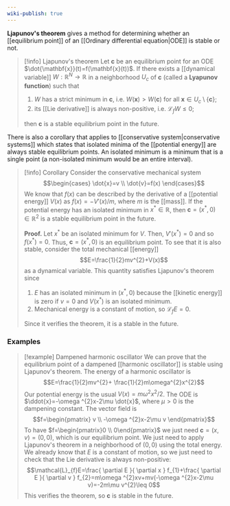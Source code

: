 ```yaml
---
wiki-publish: true
---
```

**Ljapunov's theorem** gives a method for determining whether an [[equilibrium point]] of an [[Ordinary differential equation|ODE]] is stable or not.

> [!info] Ljapunov's theorem
> Let $\mathbf{c}$ be an equilibrium point for an ODE $\dot{\mathbf{x}}(t)=f(\mathbf{x}(t))$. If there exists a [[dynamical variable]] $W:\mathbb{R}^{N}\to \mathbb{R}$ in a neighborhood $U_{c}$ of $\mathbf{c}$ (called a **Lyapunov function**) such that
> 1. $W$ has a strict minimum in $\mathbf{c}$, i.e. $W(\mathbf{x})>W(\mathbf{c})$ for all $\mathbf{x}\in U_{c}\setminus \{ \mathbf{c} \}$;
> 2. its [[Lie derivative]] is always non-positive, i.e. $\mathcal{L}_{f}W\leq 0$;
> 
> then $\mathbf{c}$ is a stable equilibrium point in the future.

There is also a corollary that applies to [[conservative system|conservative systems]] which states that isolated minima of the [[potential energy]] are always stable equilibrium points. An isolated minimum is a minimum that is a single point (a non-isolated minimum would be an entire interval).

> [!info] Corollary
> Consider the conservative mechanical system
> $$\begin{cases}
> \dot{x}=v \\
> \dot{v}=f(x)
> \end{cases}$$
> We know that $f(x)$ can be described by the derivative of a [[potential energy]] $V(x)$ as $f(x)=-V'(x)/m$, where $m$ is the [[mass]]. If the potential energy has an isolated minimum in $x^{*}\in \mathbb{R}$, then $\mathbf{c}=(x^{*},0)\in \mathbb{R}^{2}$ is a stable equilibrium point in the future.
> 
> **Proof.** Let $x^{*}$ be an isolated minimum for $V$. Then, $V'(x^{*})=0$ and so $f(x^{*})=0$. Thus, $\mathbf{c}=(x^{*},0)$ is an equilibrium point. To see that it is also stable, consider the total mechanical [[energy]]
> $$E=\frac{1}{2}mv^{2}+V(x)$$
> as a dynamical variable. This quantity satisfies Ljapunov's theorem since
> 1. $E$ has an isolated minimum in $(x^{*},0)$ because the [[kinetic energy]] is zero if $v=0$ and $V(x^{*})$ is an isolated minimum.
> 2. Mechanical energy is a constant of motion, so $\mathcal{L}_{f}E=0$.
> 
> Since it verifies the theorem, it is a stable in the future.
### Examples
> [!example] Dampened harmonic oscillator
> We can prove that the equilibrium point of a dampened [[harmonic oscillator]] is stable using Ljapunov's theorem. The energy of a harmonic oscillator is
> $$E=\frac{1}{2}mv^{2}+ \frac{1}{2}m\omega^{2}x^{2}$$
> Our potential energy is the usual $V(x)=m\omega ^{2}x^{2}/2$. The ODE is $\ddot{x}=-\omega ^{2}x-2\mu \dot{x}$, where $\mu>0$ is the dampening constant. The vector field is
> $$f=\begin{pmatrix}
> v \\
> -\omega ^{2}x-2\mu v
> \end{pmatrix}$$
> To have $f=\begin{pmatrix}0 \\ 0\end{pmatrix}$ we just need $\mathbf{c}=(x,v)=(0,0)$, which is our equilibrium point. We just need to apply Ljapunov's theorem in a neighborhood of $(0,0)$ using the total energy. We already know that $E$ is a constant of motion, so we just need to check that the Lie derivative is always non-positive:
> $$\mathcal{L}_{f}E=\frac{ \partial E }{ \partial x } f_{1}+\frac{ \partial E }{ \partial v } f_{2}=m\omega ^{2}xv+mv(-\omega ^{2}x-2\mu v)=-2m\mu v^{2}\leq 0$$
> This verifies the theorem, so $\mathbf{c}$ is stable in the future.
